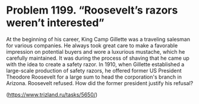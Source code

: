 # Problem 1199. “Roosevelt’s razors weren’t interested”

At the beginning of his career, King Camp Gillette was a traveling salesman for various companies. He always took great care to make a favorable impression on potential buyers and wore a luxurious mustache, which he carefully maintained. It was during the process of shaving that he came up with the idea to create a safety razor. In 1910, when Gillette established a large-scale production of safety razors, he offered former US President Theodore Roosevelt for a large sum to head the corporation's branch in Arizona. Roosevelt refused. How did the former president justify his refusal?

(https://www.trizland.ru/tasks/5650/)